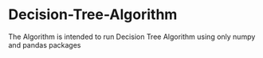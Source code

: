 # Decision-Tree-Algorithm
The Algorithm is intended to run Decision Tree Algorithm using only numpy and pandas packages
